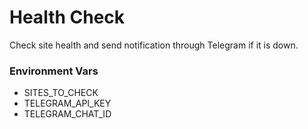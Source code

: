 # Health Check
Check site health and send notification through Telegram if it is down.

### Environment Vars
* SITES_TO_CHECK
* TELEGRAM_API_KEY
* TELEGRAM_CHAT_ID